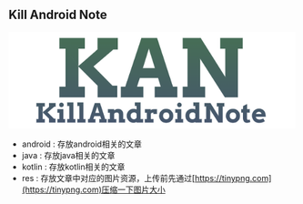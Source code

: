 ## Kill Android Note
![logo](https://github.com/KillAndroidTeam/KillAndroidNote/blob/main/res/logo.png)

- android : 存放android相关的文章
- java : 存放java相关的文章
- kotlin : 存放kotlin相关的文章
- res : 存放文章中对应的图片资源，上传前先通过[https://tinypng.com](https://tinypng.com)压缩一下图片大小